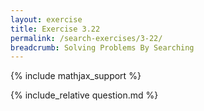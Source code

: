 ```yaml
---
layout: exercise
title: Exercise 3.22
permalink: /search-exercises/3-22/
breadcrumb: Solving Problems By Searching
---
```


{% include mathjax_support %}

<div><i class="arrow-up" data-chapter="search-exercises" data-exercise="ex_22" data-rating="0"></i></div>
{% include_relative question.md %}
